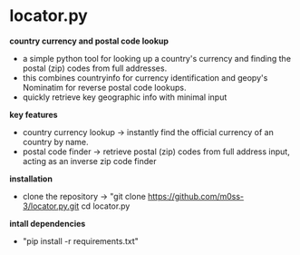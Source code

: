 # locator.py

**country currency and postal code lookup**
- a simple python tool for looking up a country's currency and finding the postal (zip) codes from full addresses.
- this combines countryinfo for currency identification and geopy's Nominatim for reverse postal code lookups.
- quickly retrieve key geographic info with minimal input

**key features**
- country currency lookup -> instantly find the official currency of an country by name.
- postal code finder -> retrieve postal (zip) codes from full address input, acting as an inverse zip code finder

**installation**
- clone the repository -> "git clone https://github.com/m0ss-3/locator.py.git cd locator.py

**intall dependencies**
- "pip install -r requirements.txt"




